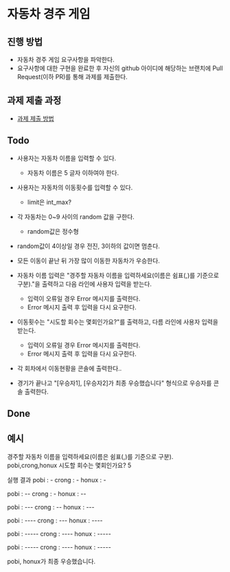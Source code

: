 # 자동차 경주 게임
## 진행 방법
* 자동차 경주 게임 요구사항을 파악한다.
* 요구사항에 대한 구현을 완료한 후 자신의 github 아이디에 해당하는 브랜치에 Pull Request(이하 PR)를 통해 과제를 제출한다.

## 과제 제출 과정
* [과제 제출 방법](https://github.com/next-step/nextstep-docs/tree/master/precourse)

## Todo

- 사용자는 자동차 이름을 입력할 수 있다.
    - 자동차 이름은 5 글자 이하여야 한다.
- 사용자는 자동차의 이동횟수를 입력할 수 있다.
    - limit은 int_max?

- 각 자동차는 0~9 사이의 random 값을 구한다.
    - random값은 정수형
- random값이 4이상일 경우 전진, 3이하의 값이면 멈춘다.
- 모든 이동이 끝난 뒤 가장 많이 이동한 자동차가 우승한다.


- 자동차 이름 입력은 "경주할 자동차 이름을 입력하세요(이름은 쉼표(,)를 기준으로 구분)."을 출력하고 다음 라인에 사용자 입력을 받는다.
    - 입력이 오류일 경우 Error 메시지를 출력한다.
    - Error 메시지 출력 후 입력을 다시 요구한다.
- 이동횟수는 "시도할 회수는 몇회인가요?"를 출력하고, 다름 라인에 사용자 입력을 받는다.
    - 입력이 오류일 경우 Error 메시지를 출력한다.
    - Error 메시지 출력 후 입력을 다시 요구한다.
- 각 회차에서 이동현황을 콘솔에 출력한다..
- 경기가 끝나고 "\[우승자1\], \[우승자2\]가 최종 우승했습니다" 형식으로 우승자를 콘솔 출력한다.

## Done





## 예시
경주할 자동차 이름을 입력하세요(이름은 쉼표(,)를 기준으로 구분).
pobi,crong,honux
시도할 회수는 몇회인가요?
5

실행 결과
pobi : -
crong : -
honux : -

pobi : --
crong : -
honux : --

pobi : ---
crong : --
honux : ---

pobi : ----
crong : ---
honux : ----

pobi : -----
crong : ----
honux : -----

pobi : -----
crong : ----
honux : -----

pobi, honux가 최종 우승했습니다.

